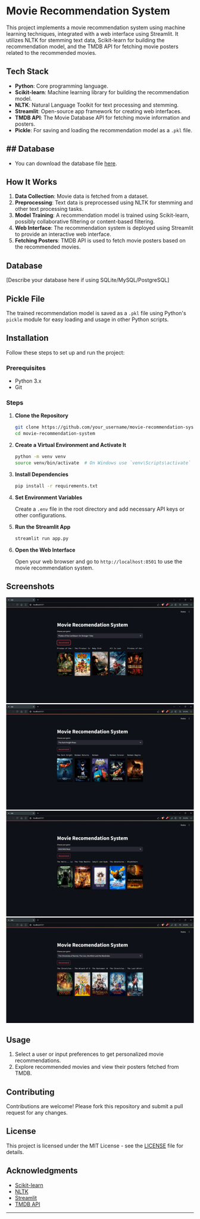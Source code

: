 # Movie Recommendation System

This project implements a movie recommendation system using machine learning techniques, integrated with a web interface using Streamlit. It utilizes NLTK for stemming text data, Scikit-learn for building the recommendation model, and the TMDB API for fetching movie posters related to the recommended movies.

## Tech Stack

- **Python**: Core programming language.
- **Scikit-learn**: Machine learning library for building the recommendation model.
- **NLTK**: Natural Language Toolkit for text processing and stemming.
- **Streamlit**: Open-source app framework for creating web interfaces.
- **TMDB API**: The Movie Database API for fetching movie information and posters.
- **Pickle**: For saving and loading the recommendation model as a `.pkl` file.

## ## Database

- You can download the database file [here](https://www.kaggle.com/datasets/tmdb/tmdb-movie-metadata).


## How It Works

1. **Data Collection**: Movie data is fetched from a dataset.
2. **Preprocessing**: Text data is preprocessed using NLTK for stemming and other text processing tasks.
3. **Model Training**: A recommendation model is trained using Scikit-learn, possibly collaborative filtering or content-based filtering.
4. **Web Interface**: The recommendation system is deployed using Streamlit to provide an interactive web interface.
5. **Fetching Posters**: TMDB API is used to fetch movie posters based on the recommended movies.

## Database

[Describe your database here if using SQLite/MySQL/PostgreSQL]

## Pickle File

The trained recommendation model is saved as a `.pkl` file using Python's `pickle` module for easy loading and usage in other Python scripts.

## Installation

Follow these steps to set up and run the project:

### Prerequisites

- Python 3.x
- Git

### Steps

1. **Clone the Repository**

    ```sh
    git clone https://github.com/your_username/movie-recommendation-system.git
    cd movie-recommendation-system
    ```

2. **Create a Virtual Environment and Activate It**

    ```sh
    python -m venv venv
    source venv/bin/activate  # On Windows use `venv\Scripts\activate`
    ```

3. **Install Dependencies**

    ```sh
    pip install -r requirements.txt
    ```

4. **Set Environment Variables**

    Create a `.env` file in the root directory and add necessary API keys or other configurations.

5. **Run the Streamlit App**

    ```sh
    streamlit run app.py
    ```

6. **Open the Web Interface**

    Open your web browser and go to `http://localhost:8501` to use the movie recommendation system.

## Screenshots

![](https://github.com/VishalxVG/MovieRecommendationSystem/blob/main/Screenshot%20(101).png)
![](https://github.com/VishalxVG/MovieRecommendationSystem/blob/main/Screenshot%20(102).png)
![](https://github.com/VishalxVG/MovieRecommendationSystem/blob/main/Screenshot%20(103).png)
![](https://github.com/VishalxVG/MovieRecommendationSystem/blob/main/Screenshot%20(104).png)


## Usage

1. Select a user or input preferences to get personalized movie recommendations.
2. Explore recommended movies and view their posters fetched from TMDB.

## Contributing

Contributions are welcome! Please fork this repository and submit a pull request for any changes.

## License

This project is licensed under the MIT License - see the [LICENSE](LICENSE) file for details.

## Acknowledgments

- [Scikit-learn](https://scikit-learn.org/)
- [NLTK](https://www.nltk.org/)
- [Streamlit](https://www.streamlit.io/)
- [TMDB API](https://www.themoviedb.org/documentation/api)

---

